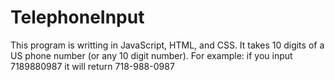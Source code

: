# TelephoneInput
This program is writting in JavaScript, HTML, and CSS. It takes 10 digits of a US phone number (or any 10 digit number). 
For example: if you input 7189880987 it will return 718-988-0987
